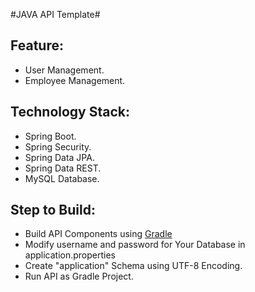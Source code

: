 #JAVA API Template#

## Feature:
* User Management.
* Employee Management.

## Technology Stack:
* Spring Boot.
* Spring Security.
* Spring Data JPA.
* Spring Data REST.
* MySQL Database.

## Step to Build:
* Build API Components using [Gradle](https://gradle.org/ "gradle")
* Modify username and password for Your Database in application.properties
* Create "application" Schema using UTF-8 Encoding.
* Run API as Gradle Project.
